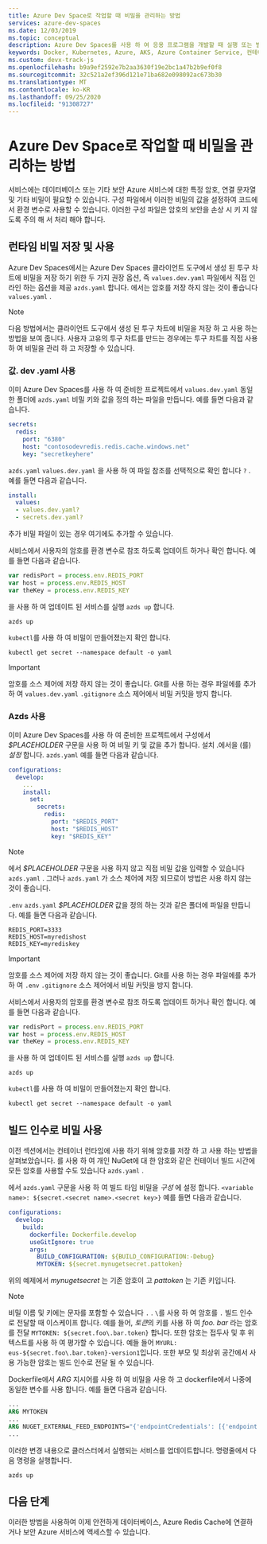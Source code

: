 ```yaml
---
title: Azure Dev Space로 작업할 때 비밀을 관리하는 방법
services: azure-dev-spaces
ms.date: 12/03/2019
ms.topic: conceptual
description: Azure Dev Spaces를 사용 하 여 응용 프로그램을 개발할 때 실행 또는 빌드 시에 Kubernetes 암호를 사용 하는 방법을 알아봅니다.
keywords: Docker, Kubernetes, Azure, AKS, Azure Container Service, 컨테이너
ms.custom: devx-track-js
ms.openlocfilehash: b9a9ef2592e7b2aa3630f19e2bc1a47b2b9ef0f8
ms.sourcegitcommit: 32c521a2ef396d121e71ba682e098092ac673b30
ms.translationtype: MT
ms.contentlocale: ko-KR
ms.lasthandoff: 09/25/2020
ms.locfileid: "91308727"
---
```

# <a name="how-to-manage-secrets-when-working-with-an-azure-dev-space"></a>Azure Dev Space로 작업할 때 비밀을 관리하는 방법

서비스에는 데이터베이스 또는 기타 보안 Azure 서비스에 대한 특정 암호, 연결 문자열 및 기타 비밀이 필요할 수 있습니다. 구성 파일에서 이러한 비밀의 값을 설정하여 코드에서 환경 변수로 사용할 수 있습니다.  이러한 구성 파일은 암호의 보안을 손상 시 키 지 않도록 주의 해 서 처리 해야 합니다.

## <a name="storing-and-using-runtime-secrets"></a>런타임 비밀 저장 및 사용

Azure Dev Spaces에서는 Azure Dev Spaces 클라이언트 도구에서 생성 된 투구 차트에 비밀을 저장 하기 위한 두 가지 권장 옵션, 즉 `values.dev.yaml` 파일에서 직접 인라인 하는 옵션을 제공 `azds.yaml` 합니다. 에서는 암호를 저장 하지 않는 것이 좋습니다 `values.yaml` .

> [!NOTE]
> 다음 방법에서는 클라이언트 도구에서 생성 된 투구 차트에 비밀을 저장 하 고 사용 하는 방법을 보여 줍니다. 사용자 고유의 투구 차트를 만드는 경우에는 투구 차트를 직접 사용 하 여 비밀을 관리 하 고 저장할 수 있습니다.

### <a name="using-valuesdevyaml"></a>값. dev .yaml 사용

이미 Azure Dev Spaces를 사용 하 여 준비한 프로젝트에서 `values.dev.yaml` 동일한 폴더에 `azds.yaml` 비밀 키와 값을 정의 하는 파일을 만듭니다. 예를 들면 다음과 같습니다.

```yaml
secrets:
  redis:
    port: "6380"
    host: "contosodevredis.redis.cache.windows.net"
    key: "secretkeyhere"
```

`azds.yaml` `values.dev.yaml` 을 사용 하 여 파일 참조를 선택적으로 확인 합니다 `?` . 예를 들면 다음과 같습니다.

```yaml
install:
  values:
  - values.dev.yaml?
  - secrets.dev.yaml?
```

추가 비밀 파일이 있는 경우 여기에도 추가할 수 있습니다.

서비스에서 사용자의 암호를 환경 변수로 참조 하도록 업데이트 하거나 확인 합니다. 예를 들면 다음과 같습니다.

```javascript
var redisPort = process.env.REDIS_PORT
var host = process.env.REDIS_HOST
var theKey = process.env.REDIS_KEY
```
    
을 사용 하 여 업데이트 된 서비스를 실행 `azds up` 합니다.

```console
azds up
```
 
`kubectl`를 사용 하 여 비밀이 만들어졌는지 확인 합니다.

```console
kubectl get secret --namespace default -o yaml 
```

> [!IMPORTANT]
> 암호를 소스 제어에 저장 하지 않는 것이 좋습니다. Git를 사용 하는 경우 파일에를 추가 하 여 `values.dev.yaml` `.gitignore` 소스 제어에서 비밀 커밋을 방지 합니다.

### <a name="using-azdsyaml"></a>Azds 사용

이미 Azure Dev Spaces를 사용 하 여 준비한 프로젝트에서 구성에서 *$PLACEHOLDER* 구문을 사용 하 여 비밀 키 및 값을 추가 합니다. 설치 .에서을 (를) *설정* 합니다. `azds.yaml` 예를 들면 다음과 같습니다.

```yaml
configurations:
  develop:
    ...
    install:
      set:
        secrets:
          redis:
            port: "$REDIS_PORT"
            host: "$REDIS_HOST"
            key: "$REDIS_KEY"
```

> [!NOTE]
> 에서 *$PLACEHOLDER* 구문을 사용 하지 않고 직접 비밀 값을 입력할 수 있습니다 `azds.yaml` . 그러나 `azds.yaml` 가 소스 제어에 저장 되므로이 방법은 사용 하지 않는 것이 좋습니다.
     
`.env` `azds.yaml` *$PLACEHOLDER* 값을 정의 하는 것과 같은 폴더에 파일을 만듭니다. 예를 들면 다음과 같습니다.

```
REDIS_PORT=3333
REDIS_HOST=myredishost
REDIS_KEY=myrediskey
```

> [!IMPORTANT]
> 암호를 소스 제어에 저장 하지 않는 것이 좋습니다. Git를 사용 하는 경우 파일에를 추가 하 여 `.env` `.gitignore` 소스 제어에서 비밀 커밋을 방지 합니다.

서비스에서 사용자의 암호를 환경 변수로 참조 하도록 업데이트 하거나 확인 합니다. 예를 들면 다음과 같습니다.

```javascript
var redisPort = process.env.REDIS_PORT
var host = process.env.REDIS_HOST
var theKey = process.env.REDIS_KEY
```
    
을 사용 하 여 업데이트 된 서비스를 실행 `azds up` 합니다.

```console
azds up
```
 
`kubectl`를 사용 하 여 비밀이 만들어졌는지 확인 합니다.

```console
kubectl get secret --namespace default -o yaml 
```

## <a name="using-secrets-as-build-arguments"></a>빌드 인수로 비밀 사용

이전 섹션에서는 컨테이너 런타임에 사용 하기 위해 암호를 저장 하 고 사용 하는 방법을 살펴보았습니다. 를 사용 하 여 개인 NuGet에 대 한 암호와 같은 컨테이너 빌드 시간에 모든 암호를 사용할 수도 있습니다 `azds.yaml` .

에서 `azds.yaml` 구문을 사용 하 여 빌드 타임 비밀을 *구성* 에 설정 합니다. `<variable name>: ${secret.<secret name>.<secret key>}` 예를 들면 다음과 같습니다.

```yaml
configurations:
  develop:
    build:
      dockerfile: Dockerfile.develop
      useGitIgnore: true
      args:
        BUILD_CONFIGURATION: ${BUILD_CONFIGURATION:-Debug}
        MYTOKEN: ${secret.mynugetsecret.pattoken}
```

위의 예제에서 *mynugetsecret* 는 기존 암호이 고 *pattoken* 는 기존 키입니다.

>[!NOTE]
> 비밀 이름 및 키에는 문자를 포함할 수 있습니다 `.` . `\`를 사용 하 여 암호를 `.` 빌드 인수로 전달할 때 이스케이프 합니다. 예를 들어, *토큰*의 키를 사용 하 여 *foo. bar* 라는 암호를 전달 `MYTOKEN: ${secret.foo\.bar.token}` 합니다. 또한 암호는 접두사 및 후 위 텍스트를 사용 하 여 평가할 수 있습니다. 예들 들어 `MYURL: eus-${secret.foo\.bar.token}-version1`입니다. 또한 부모 및 최상위 공간에서 사용 가능한 암호는 빌드 인수로 전달 될 수 있습니다.

Dockerfile에서 *ARG* 지시어를 사용 하 여 비밀을 사용 하 고 dockerfile에서 나중에 동일한 변수를 사용 합니다. 예를 들면 다음과 같습니다.

```dockerfile
...
ARG MYTOKEN
...
ARG NUGET_EXTERNAL_FEED_ENDPOINTS="{'endpointCredentials': [{'endpoint':'PRIVATE_NUGET_ENDPOINT', 'password':'${MYTOKEN}'}]}"
...
```

이러한 변경 내용으로 클러스터에서 실행되는 서비스를 업데이트합니다. 명령줄에서 다음 명령을 실행합니다.

```
azds up
```

## <a name="next-steps"></a>다음 단계

이러한 방법을 사용하여 이제 안전하게 데이터베이스, Azure Redis Cache에 연결하거나 보안 Azure 서비스에 액세스할 수 있습니다.
 
